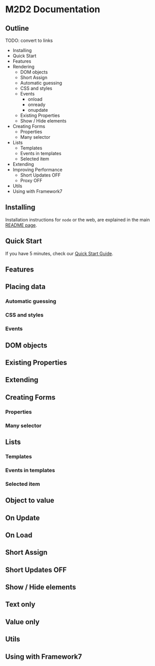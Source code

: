 # M2D2 Documentation

## Outline
TODO: convert to links
- Installing
- Quick Start
- Features
- Rendering
  - DOM objects
  - Short Assign
  - Automatic guessing
  - CSS and styles
  - Events
    - onload
    - onready
    - onupdate
  - Existing Properties
  - Show / Hide elements
- Creating Forms
  - Properties
  - Many selector
- Lists
  - Templates
  - Events in templates
  - Selected item
- Extending
- Improving Performance
  - Short Updates OFF
  - Proxy OFF
- Utils
- Using with Framework7

## Installing

Installation instructions for `node` or the web, are explained in the main [README page](../README.md#Install).

## Quick Start

If you have 5 minutes, check our [Quick Start Guide](quick.md).

## Features



## Placing data


### Automatic guessing


### CSS and styles


### Events


## DOM objects


## Existing Properties


## Extending


## Creating Forms


### Properties


### Many selector


## Lists


### Templates


### Events in templates
### Selected item
## Object to value
## On Update
## On Load
## Short Assign
## Short Updates OFF
## Show / Hide elements
## Text only
## Value only
## Utils
## Using with Framework7
